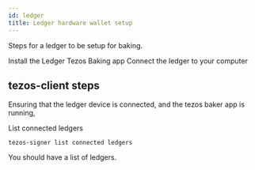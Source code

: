 ```yaml
---
id: ledger
title: Ledger hardware wallet setup
---
```


Steps for a ledger to be setup for baking.


Install the Ledger Tezos Baking app
Connect the ledger to your computer


## tezos-client steps

Ensuring that the ledger device is connected, and the tezos baker app is running, 

List connected ledgers

```
tezos-signer list connected ledgers
```

You should have a list of ledgers.


